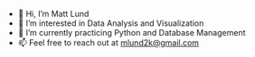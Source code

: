 - 👋 Hi, I’m Matt Lund
- 👀 I’m interested in Data Analysis and Visualization
- 🌱 I’m currently practicing Python and Database Management
- 📫 Feel free to reach out at mlund2k@gmail.com
